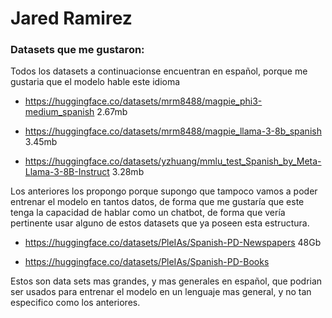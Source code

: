 # Jared Ramirez

### Datasets que me gustaron:

Todos los datasets a continuacionse encuentran en español, porque me gustaria que el modelo hable este idioma

- https://huggingface.co/datasets/mrm8488/magpie_phi3-medium_spanish 
2.67mb

- https://huggingface.co/datasets/mrm8488/magpie_llama-3-8b_spanish
3.45mb

- https://huggingface.co/datasets/yzhuang/mmlu_test_Spanish_by_Meta-Llama-3-8B-Instruct
3.28mb

Los anteriores los propongo porque supongo que tampoco vamos a poder entrenar el modelo en tantos datos, de forma que me gustaría que este tenga la capacidad de hablar como un chatbot, de forma que vería pertinente usar alguno de estos datasets que ya poseen esta estructura.

- https://huggingface.co/datasets/PleIAs/Spanish-PD-Newspapers 
48Gb

- https://huggingface.co/datasets/PleIAs/Spanish-PD-Books 

Estos son data sets mas grandes, y mas generales en español, que podrian ser usados para entrenar el modelo en un lenguaje mas general, y no tan especifico como los anteriores.


